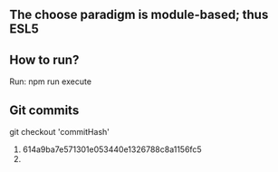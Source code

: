 ## The choose paradigm is module-based; thus ESL5

## How to run?

Run: npm run execute

## Git commits

git checkout 'commitHash'

1. 614a9ba7e571301e053440e1326788c8a1156fc5
2.
